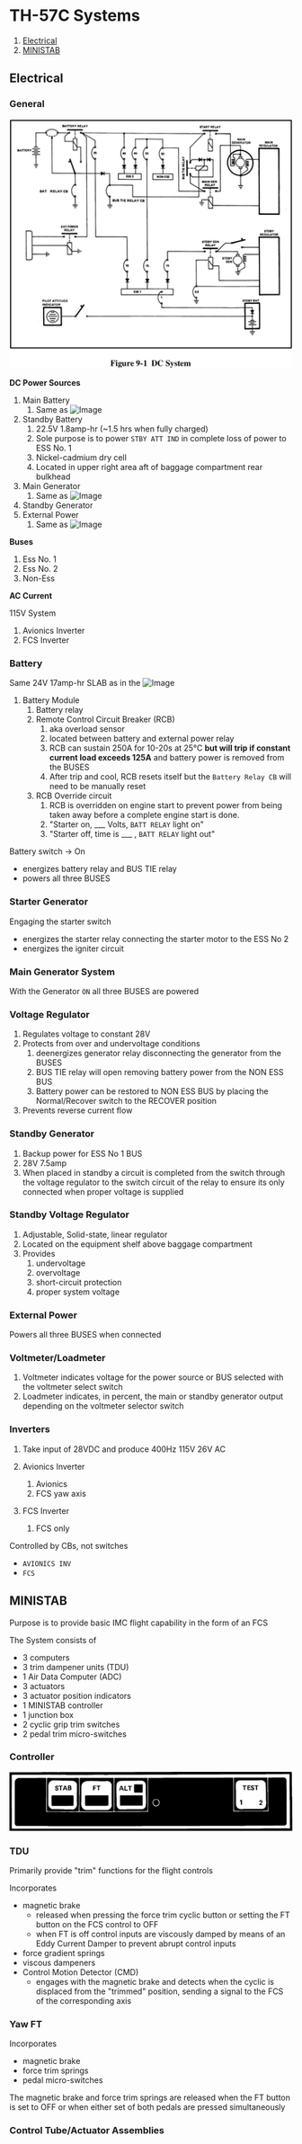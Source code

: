 # TH-57C Systems

1. [Electrical](#electrical)
1. [MINISTAB](#ministab)

## Electrical

### General

![Image][systems-9-1]

**DC Power Sources**

1. Main Battery
    1. Same as ![Image][b]
1. Standby Battery
    1. 22.5V 1.8amp-hr (~1.5 hrs when fully charged)
    1. Sole purpose is to power `STBY ATT IND` in complete loss of power to ESS No. 1
    1. Nickel-cadmium dry cell
    1. Located in upper right area aft of baggage compartment rear bulkhead
1. Main Generator
    1. Same as ![Image][b]
1. Standby Generator
1. External Power
    1. Same as ![Image][b]

**Buses**

1. Ess No. 1
1. Ess No. 2
1. Non-Ess

**AC Current**

115V System

1. Avionics Inverter
1. FCS Inverter

### Battery

Same 24V 17amp-hr SLAB as in the ![Image][b]

1. Battery Module
    1. Battery relay
    1. Remote Control Circuit Breaker (RCB)
        1. aka overload sensor
        1. located between battery and external power relay
        1. RCB can sustain 250A for 10-20s at 25&deg;C **but will trip if constant current load exceeds 125A** and battery power is removed from the BUSES
        1. After trip and cool, RCB resets itself but the `Battery Relay CB` will need to be manually reset
    1. RCB Override circuit
        1. RCB is overridden on engine start to prevent power from being taken away before a complete engine start is done.
        1. "Starter on, ___ Volts, `BATT RELAY` light on"
        1. "Starter off, time is ___ , `BATT RELAY` light out"

Battery switch -> On
 - energizes battery relay and BUS TIE relay
 - powers all three BUSES

### Starter Generator

Engaging the starter switch
 - energizes the starter relay connecting the starter motor to the ESS No 2
 - energizes the igniter circuit

### Main Generator System

With the Generator `ON` all three BUSES are powered

### Voltage Regulator

1. Regulates voltage to constant 28V
1. Protects from over and undervoltage conditions
    1. deenergizes generator relay disconnecting the generator from the BUSES
    1. BUS TIE relay will open removing battery power from the NON ESS BUS
    1. Battery power can be restored to NON ESS BUS by placing the Normal/Recover switch to the RECOVER position
1. Prevents reverse current flow

### Standby Generator

1. Backup power for ESS No 1 BUS
1. 28V 7.5amp
1. When placed in standby a circuit is completed from the switch through the voltage regulator to the switch circuit of the relay to ensure its only connected when proper voltage is supplied

### Standby Voltage Regulator

1. Adjustable, Solid-state, linear regulator
1. Located on the equipment shelf above baggage compartment
1. Provides
    1. undervoltage
    1. overvoltage
    1. short-circuit protection
    1. proper system voltage

### External Power

Powers all three BUSES when connected

### Voltmeter/Loadmeter

1. Voltmeter indicates voltage for the power source or BUS selected with the voltmeter select switch
1. Loadmeter indicates, in percent, the main or standby generator output depending on the voltmeter selector switch

### Inverters

1. Take input of 28VDC and produce 400Hz 115V 26V AC

1. Avionics Inverter
    1. Avionics
    1. FCS yaw axis
1. FCS Inverter
    1. FCS only

Controlled by CBs, not switches
 - `AVIONICS INV`
 - `FCS`

## MINISTAB

Purpose is to provide basic IMC flight capability in the form of an FCS

The System consists of
 - 3 computers
 - 3 trim dampener units (TDU)
 - 1 Air Data Computer (ADC)
 - 3 actuators
 - 3 actuator position indicators
 - 1 MINISTAB controller
 - 1 junction box
 - 2 cyclic grip trim switches
 - 2 pedal trim micro-switches

### Controller

![Image][nfm-2-26]

### TDU

Primarily provide "trim" functions for the flight controls

Incorporates
 - magnetic brake
    - released when pressing the force trim cyclic button or setting the FT button on the FCS control to OFF
    - when FT is off control inputs are viscously damped by means of an Eddy Current Damper to prevent abrupt control inputs
 - force gradient springs
 - viscous dampeners
 - Control Motion Detector (CMD)
    - engages with the magnetic brake and detects when the cyclic is displaced from the "trimmed" position, sending a signal to the FCS of the corresponding axis

### Yaw FT

Incorporates
 - magnetic brake
 - force trim springs
 - pedal micro-switches

The magnetic brake and force trim springs are released when the FT button is set to OFF or when either set of both pedals are pressed simultaneously

### Control Tube/Actuator Assemblies





<!-- links -->

[systems-9-1]: https://github.com/wesleyem/th57/blob/master/images/systems-9-1.png?raw=true
[nfm-2-26]: https://github.com/wesleyem/th57/blob/master/images/nfm-2-26.png?raw=true


[c]: https://img.shields.io/badge/TH--57-C-orange.svg?style=flat-square
[b]: https://img.shields.io/badge/TH--57-B-blue.svg?style=flat-square
